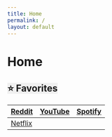 ```yaml
---
title: Home
permalink: /
layout: default
---
```

# Home
## <span style="background-color: #F0F0F0">⭐️ Favorites</span>

|[Reddit](http://reddit.com)|[YouTube](http://youtube.com)|[Spotify](http://open.spotify.com)|
|---|---|---|
|[Netflix](http://netflix.com)|   |   |
